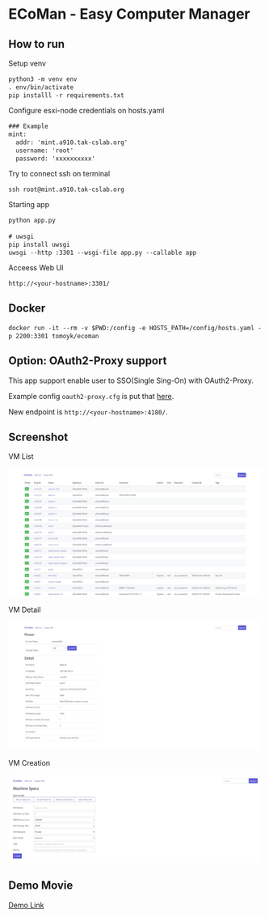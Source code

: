 # ECoMan - Easy Computer Manager

## How to run

Setup venv

```
python3 -m venv env
. env/bin/activate
pip installl -r requirements.txt
```

Configure esxi-node credentials on hosts.yaml

```
### Example
mint:
  addr: 'mint.a910.tak-cslab.org'
  username: 'root'
  password: 'xxxxxxxxxx'
```

Try to connect ssh on terminal

```
ssh root@mint.a910.tak-cslab.org
```

Starting app

```
python app.py

# uwsgi
pip install uwsgi
uwsgi --http :3301 --wsgi-file app.py --callable app
```

Acceess Web UI

```
http://<your-hostname>:3301/
```

## Docker

```
docker run -it --rm -v $PWD:/config -e HOSTS_PATH=/config/hosts.yaml -p 2200:3301 tomoyk/ecoman
```

## Option: OAuth2-Proxy support

This app support enable user to SSO(Single Sing-On) with OAuth2-Proxy. 

Example config `oauth2-proxy.cfg` is put that [here](oauth2-proxy.cfg.example).

New endpoint is `http://<your-hostname>:4180/`.

## Screenshot

VM List

<img src="https://raw.githubusercontent.com/cdsl-research/ecoman/master/images/ecoman1.jpg" width="500">

VM Detail

<img src="https://raw.githubusercontent.com/cdsl-research/ecoman/master/images/ecoman2.jpg" width="500">

VM Creation

<img src="https://raw.githubusercontent.com/cdsl-research/ecoman/master/images/ecoman3.jpg" width="500">

## Demo Movie

[Demo Link](https://twitter.com/i/status/1277117890764828673)
